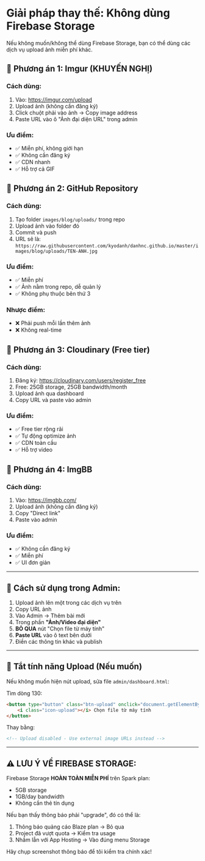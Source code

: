 # Giải pháp thay thế: Không dùng Firebase Storage

Nếu không muốn/không thể dùng Firebase Storage, bạn có thể dùng các dịch vụ upload ảnh miễn phí khác.

## 🌟 Phương án 1: Imgur (KHUYẾN NGHỊ)

### Cách dùng:
1. Vào: https://imgur.com/upload
2. Upload ảnh (không cần đăng ký)
3. Click chuột phải vào ảnh → Copy image address
4. Paste URL vào ô "Ảnh đại diện URL" trong admin

### Ưu điểm:
- ✅ Miễn phí, không giới hạn
- ✅ Không cần đăng ký
- ✅ CDN nhanh
- ✅ Hỗ trợ cả GIF

## 🌟 Phương án 2: GitHub Repository

### Cách dùng:
1. Tạo folder `images/blog/uploads/` trong repo
2. Upload ảnh vào folder đó
3. Commit và push
4. URL sẽ là: `https://raw.githubusercontent.com/kyodanh/danhnc.github.io/master/images/blog/uploads/TEN-ANH.jpg`

### Ưu điểm:
- ✅ Miễn phí
- ✅ Ảnh nằm trong repo, dễ quản lý
- ✅ Không phụ thuộc bên thứ 3

### Nhược điểm:
- ❌ Phải push mỗi lần thêm ảnh
- ❌ Không real-time

## 🌟 Phương án 3: Cloudinary (Free tier)

### Cách dùng:
1. Đăng ký: https://cloudinary.com/users/register_free
2. Free: 25GB storage, 25GB bandwidth/month
3. Upload ảnh qua dashboard
4. Copy URL và paste vào admin

### Ưu điểm:
- ✅ Free tier rộng rãi
- ✅ Tự động optimize ảnh
- ✅ CDN toàn cầu
- ✅ Hỗ trợ video

## 🌟 Phương án 4: ImgBB

### Cách dùng:
1. Vào: https://imgbb.com/
2. Upload ảnh (không cần đăng ký)
3. Copy "Direct link"
4. Paste vào admin

### Ưu điểm:
- ✅ Không cần đăng ký
- ✅ Miễn phí
- ✅ UI đơn giản

---

## 📝 Cách sử dụng trong Admin:

1. Upload ảnh lên một trong các dịch vụ trên
2. Copy URL ảnh
3. Vào Admin → Thêm bài mới
4. Trong phần **"Ảnh/Video đại diện"**
5. **BỎ QUA** nút "Chọn file từ máy tính"
6. **Paste URL** vào ô text bên dưới
7. Điền các thông tin khác và publish

---

## 🔧 Tắt tính năng Upload (Nếu muốn)

Nếu không muốn hiện nút upload, sửa file `admin/dashboard.html`:

Tìm dòng 130:
```html
<button type="button" class="btn-upload" onclick="document.getElementById('postImageFile').click()">
    <i class="icon-upload"></i> Chọn file từ máy tính
</button>
```

Thay bằng:
```html
<!-- Upload disabled - Use external image URLs instead -->
```

---

## ⚠️ LƯU Ý VỀ FIREBASE STORAGE:

Firebase Storage **HOÀN TOÀN MIỄN PHÍ** trên Spark plan:
- 5GB storage
- 1GB/day bandwidth
- Không cần thẻ tín dụng

Nếu bạn thấy thông báo phải "upgrade", đó có thể là:
1. Thông báo quảng cáo Blaze plan → Bỏ qua
2. Project đã vượt quota → Kiểm tra usage
3. Nhầm lẫn với App Hosting → Vào đúng menu Storage

Hãy chụp screenshot thông báo để tôi kiểm tra chính xác!
